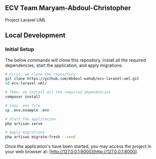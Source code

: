 ## ECV Team Maryam-Abdoul-Christopher

Project Laravel UML

## Local Development

### Initial Setup

The below commands will clone this repository, install all the required dependencies, start the application, and apply migrations:

```bash
# First, we clone the repository
git clone https://github.com/Abdoul-wahab/ecv-laravel-uml.git
cd ecv-laravel-uml/

# Then, we install all the required dependencies
composer install

# Copy .env file
cp .env.example .env

# Start the application
php artisan serve

# Apply migrations
php artisan migrate:fresh --seed

```

Once the application's have been started, you may access the project in your web browser at: [http://127.0.0.1:8000](http://127.0.0.1:8000).

